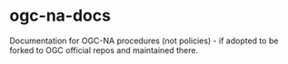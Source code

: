 # ogc-na-docs
Documentation for OGC-NA procedures (not policies)  - if adopted to be forked to OGC official repos and maintained there.
